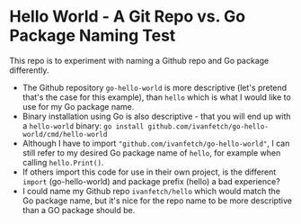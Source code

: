 # Hello World - A Git Repo vs. Go Package Naming Test

This repo is to experiment with naming a Github repo and Go package differently.

* The Github repository `go-hello-world` is more descriptive (let's pretend that's the case for this example), than `hello` which is what I would like to use for my Go package name.
* Binary installation using Go is also descriptive - that you will end up with a `hello-world` binary: `go install github.com/ivanfetch/go-hello-world/cmd/hello-world`
* Although I have to import `"github.com/ivanfetch/go-hello-world"`, I can still refer to my desired Go package name of `hello`, for example when calling `hello.Print()`.
* If others import this code for use in their own project, is the different `import` (go-hello-world) and package prefix (hello) a bad experience?
* I could name my Github repo `ivanfetch/hello` which would match the Go package name, but it's nice for the repo name to be more descriptive than a GO package should be.